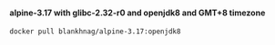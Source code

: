 #### alpine-3.17 with glibc-2.32-r0 and openjdk8 and GMT+8 timezone

```shell script
docker pull blankhnag/alpine-3.17:openjdk8
```